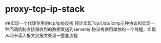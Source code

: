 # proxy-tcp-ip-stack
##实现一个代理专用的tcp/ip协议栈
预计实现Tcp/Udp/Icmp三种协议和实现一种回调机制直接将收到的数据发送到server端,协议栈使用单独的一个线程，实现从网卡读入报文到报文处理一整套流程
